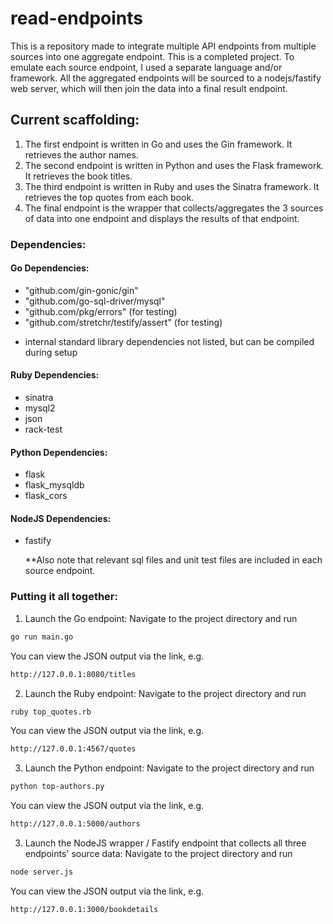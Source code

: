 # read-endpoints
This is a repository made to integrate multiple API endpoints from multiple sources into one aggregate endpoint.
This is a completed project. 
To emulate each source endpoint, I used a separate language and/or framework.
All the aggregated endpoints will be sourced to a nodejs/fastify web server, which will then join the data into a final result endpoint. 

## Current scaffolding:
1. The first endpoint is written in Go and uses the Gin framework. It retrieves the author names.
2. The second endpoint is written in Python and uses the Flask framework. It retrieves the book titles.
3. The third endpoint is written in Ruby and uses the Sinatra framework. It retrieves the top quotes from each book.
4. The final endpoint is the wrapper that collects/aggregates the 3 sources of data into one endpoint and displays the results of that endpoint.

### Dependencies:

#### Go Dependencies:
- "github.com/gin-gonic/gin"
- "github.com/go-sql-driver/mysql"
- "github.com/pkg/errors" (for testing)
- "github.com/stretchr/testify/assert" (for testing)
* internal standard library dependencies not listed, but can be compiled during setup

#### Ruby Dependencies:
- sinatra
- mysql2
- json
- rack-test

#### Python Dependencies:
- flask
- flask_mysqldb
- flask_cors
  
#### NodeJS Dependencies:
- fastify

  **Also note that relevant sql files and unit test files are included in each source endpoint.

### Putting it all together:

1. Launch the Go endpoint:
Navigate to the project directory and run
```sh
go run main.go
```
You can view the JSON output via the link, e.g.
```sh
http://127.0.0.1:8080/titles
```
2. Launch the Ruby endpoint:
Navigate to the project directory and run
```sh
ruby top_quotes.rb
```
You can view the JSON output via the link, e.g.
```sh
http://127.0.0.1:4567/quotes
```
3. Launch the Python endpoint:
Navigate to the project directory and run
```sh
python top-authors.py
```
You can view the JSON output via the link, e.g.
```sh
http://127.0.0.1:5000/authors
```
3. Launch the NodeJS wrapper / Fastify endpoint that collects all three endpoints' source data:
Navigate to the project directory and run
```sh
node server.js
```
You can view the JSON output via the link, e.g.
```sh
http://127.0.0.1:3000/bookdetails
```
